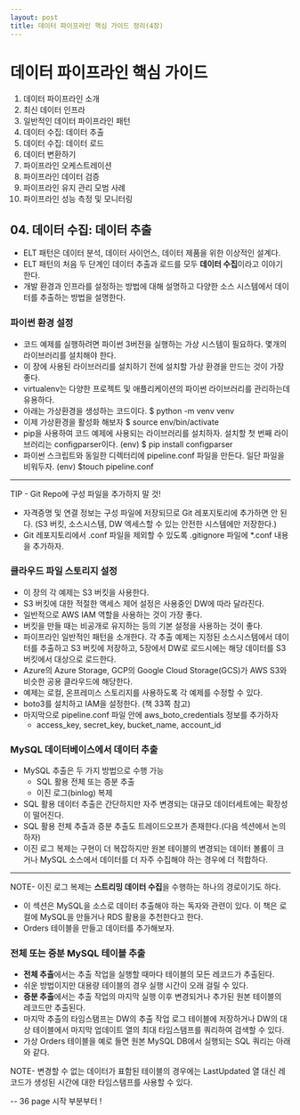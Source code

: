 ```yaml
---
layout: post
title: 데이터 파이프라인 핵심 가이드 정리(4장) 
---
```




#  데이터 파이프라인 핵심 가이드

01. 데이터 파이프라인 소개
02. 최신 데이터 인프라
03. 일반적인 데이터 파이프라인 패턴
04. 데이터 수집: 데이터 추출
05. 데이터 수집: 데이터 로드
06. 데이터 변환하기
07. 파이프라인 오케스트레이션
08. 파이프라인 데이터 검증
09. 파이프라인 유지 관리 모범 사례
10.  파이프라인 성능 측정 및 모니터링 


## 04. 데이터 수집: 데이터 추출
* ELT 패턴은 데이터 분석, 데이터 사이언스, 데이터 제품을 위한 이상적인 설계다. 
* ELT 패턴의 처음 두 단계인 데이터 추출과 로드를 모두 **데이터 수집**이라고 이야기 한다.
* 개발 환경과 인프라를 설정하는 방법에 대해 설명하고 다양한 소스 시스템에서 데이터를 추출하는 방법을 설명한다.

### 파이썬 환경 설정
* 코드 예제를 실행하려면 파이썬 3버전을 실행하는 가상 시스템이 필요하다. 몇개의 라이브러리를 설치해야 한다.
* 이 장에 사용된 라이브러리를 설치하기 전에 설치할 가상 환경을 만드는 것이 가장 좋다.
* virtualenv는 다양한 프로젝트 및 애플리케이션의 파이썬 라이브러리를 관리하는데 유용하다.
* 아래는 가상환경을 생성하는 코드이다.
    $ python -m venv venv
* 이제 가상환경을 활성화 해보자
    $ source env/bin/activate
* pip을 사용하여 코드 예제에 사용되는 라이브러리를 설치하자. 설치할 첫 번째 라이브러리는 configparser이다.
     (env) $ pip install configparser
* 파이썬 스크립트와 동일한 디렉터리에 pipeline.conf 파일을 만든다. 일단 파일을 비워두자.
    (env) $touch pipeline.conf 
---
TIP - Git Repo에 구성 파일을 추가하지 말 것!
* 자격증명 및 연결 정보는 구성 파일에 저장되므로 Git 레포지토리에 추가하면 안 된다.
  (S3 버킷, 소스시스템, DW 엑세스할 수 있는 안전한 시스템에만 저장한다.)
* Git 레포지토리에서 .conf 파일을 제외할 수 있도록 .gitignore 파일에 *.conf 내용을 추가하자.

### 클라우드 파일 스토리지 설정
* 이 장의 각 예제는 S3 버킷을 사용한다.
* S3 버킷에 대한 적절한 액세스 제어 설정은 사용중인 DW에 따라 달라진다.
* 일반적으로 AWS IAM 역할을 사용하는 것이 가장 좋다.
* 버킷을 만들 때는 비공개로 유지하는 등의 기본 설정을 사용하는 것이 좋다.
* 파이프라인 일반적인 패턴을 소개한다. 각 추출 예제는 지정된 소스시스템에서 데이터를 추출하고 S3 버킷에 저장하고, 5장에서 DW로 로드시에는 해당 데이터를 S3 버킷에서 대상으로 로드한다.
* Azure의 Azure Storage, GCP의 Google Cloud Storage(GCS)가 AWS S3와 비슷한 공용 클라우드에 해당한다.
* 예제는 로컬, 온프레미스 스토리지를 사용하도록 각 예제를 수정할 수 있다.
* boto3를 설치하고 IAM을 설정한다. (책 33쪽 참고)
* 마지막으로 pipeline.conf 파일 안에 aws_boto_credentials 정보를 추가하자 
	* access_key, secret_key, bucket_name, account_id

### MySQL 데이터베이스에서 데이터 추출
* MySQL 추출은 두 가지 방법으로 수행 가능
	* SQL 활용 전체 또는 증분 추출
	* 이진 로그(binlog) 복제
* SQL 활용 데이터 추출은 간단하지만 자주 변경되는 대규모 데이터세트에는 확장성이 떨어진다.
* SQL 활용 전체 추출과 증분 추출도 트레이드오프가 존재한다.(다음 섹션에서 논의하자)
* 이진 로그 복제는 구현이 더 복잡하지만 원본 테이블의 변경되는 데이터 볼륨이 크거나 MySQL 소스에서 데이터를 더 자주 수집해야 하는 경우에 더 적합하다.
---
NOTE- 이진 로그 복제는 **스트리밍 데이터 수집**을 수행하는 하나의 경로이기도 하다.

* 이 섹션은 MySQL을 소스로 데이터 추출해야 하는 독자와 관련이 있다. 이 책은 로컬에 MySQL을 만들거나 RDS 활용을 추천한다고 한다.
* Orders 테이블을 만들고 데이터를 추가해보자.
<script src="https://gist.github.com/JeremyShin/4abf5edbd11e73033c698ff6b8f81a63.js"></script>

### 전체 또는 증분 MySQL 테이블 추출
* **전체 추출**에서는 추출 작업을 실행할 때마다 테이블의 모든 레코드가 추출된다.
* 쉬운 방법이지만 대용량 테이블의 경우 실행 시간이 오래 걸릴 수 있다.
* **증분 추출**에서는 추출 작업의 마지막 실행 이후 변경되거나 추가된 원본 테이블의 레코드만 추출된다.
* 마지막 추출의 타임스탬프는 DW의 추출 작업 로그 테이블에 저장하거나 DW의 대상 테이블에서 마지막 업데이트 열의 최대 타임스탬프를 쿼리하여 검색할 수 있다.
* 가상 Orders 테이블을 예로 들면 원본 MySQL DB에서 실행되는 SQL 쿼리는 아래와 같다.
<script src="https://gist.github.com/JeremyShin/5a304f359c6bda3cf8201427cd9557af.js"></script>

NOTE- 변경할 수 없는 데이터가 표함된 테이블의 경우에는 LastUpdated 열 대신 레코드가 생성된 시간에 대한 타임스탬프를 사용할 수 있다.

-- 36 page 시작 부분부터 ! 
